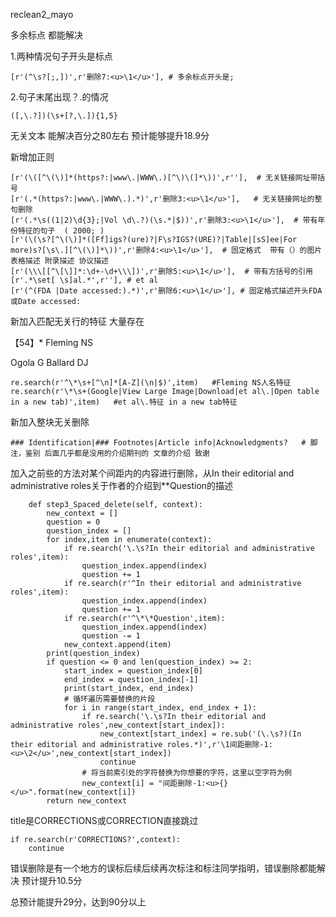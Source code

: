 reclean2_mayo

多余标点   都能解决

1.两种情况句子开头是标点

```
[r'(^\s?[;,])',r'删除7:<u>\1</u>'], # 多余标点开头是;
```

2.句子末尾出现？.的情况

```
([,\.?])(\s+[?,\.]){1,5}
```

无关文本 能解决百分之80左右   预计能够提升18.9分

新增加正则

```
[r'(\([^\(\)]*(https?:|www\.|WWW\.)[^\)\(]*\))',r''],  # 无关链接网址带括号
[r'(.*(https?:|www\.|WWW\.).*)',r'删除3:<u>\1</u>'],   # 无关链接网址的整句删除
[r'(.*\s((1|2)\d{3};|Vol \d\.?)(\s.*|$))',r'删除3:<u>\1</u>'],  # 带有年份特征的句子  ( 2000; )
[r'(\(\s?[^\(\)]*([Ff]igs?(ure)?|F\s?IGS?(URE)?|Table|[sS]ee|For more)s?[\s\.][^\(\)]*\))',r'删除4:<u>\1</u>'],  # 固定格式  带有（）的图片表格描述 附录描述 协议描述
[r'(\\\[[^\[\]]*:\d+-\d+\\\])',r'删除5:<u>\1</u>'],  # 带有方括号的引用
[r'.*\set[ \s]al.*',r''], # et al
[r'(^(FDA |Date accessed:).*)',r'删除6:<u>\1</u>'], # 固定格式描述开头FDA或Date accessed:
```

新加入匹配无关行的特征    大量存在   

【54】*   Fleming NS

Ogola G
Ballard DJ

```
re.search(r'^\*\s+[^\n]*[A-Z](\n|$)',item)   #Fleming NS人名特征
re.search(r'\*\s+(Google|View Large Image|Download|et al\.|Open table in a new tab)',item)   #et al\.特征 in a new tab特征
```

新加入整块无关删除

```
### Identification|### Footnotes|Article info|Acknowledgments?   # 脚注，鉴别 后面几乎都是没用的介绍期刊的 文章的介绍 致谢
```

加入之前些的方法对某个间距内的内容进行删除，从In their editorial and administrative roles关于作者的介绍到\*\*Question的描述

```
    def step3_Spaced_delete(self, context):
        new_context = []
        question = 0
        question_index = []
        for index,item in enumerate(context):
            if re.search('\.\s?In their editorial and administrative roles',item):
                question_index.append(index)
                question += 1
            if re.search(r'^In their editorial and administrative roles',item):
                question_index.append(index)
                question += 1
            if re.search(r'^\*\*Question',item):
                question_index.append(index)
                question -= 1
            new_context.append(item)
        print(question_index)
        if question <= 0 and len(question_index) >= 2:
            start_index = question_index[0]
            end_index = question_index[-1]
            print(start_index, end_index)
            # 循环遍历需要替换的片段
            for i in range(start_index, end_index + 1):
                if re.search('\.\s?In their editorial and administrative roles',new_context[start_index]):
                    new_context[start_index] = re.sub('(\.\s?)(In their editorial and administrative roles.*)',r'\1间距删除-1:<u>\2</u>',new_context[start_index])
                    continue
                # 将当前索引处的字符替换为你想要的字符，这里以空字符为例
                new_context[i] = "间距删除-1:<u>{}</u>".format(new_context[i])
        return new_context
```

title是CORRECTIONS或CORRECTION直接跳过

```
if re.search(r'CORRECTIONS?',context):
    continue
```

错误删除是有一个地方的误标后续后续再次标注和标注同学指明，错误删除都能解决 预计提升10.5分

总预计能提升29分，达到90分以上